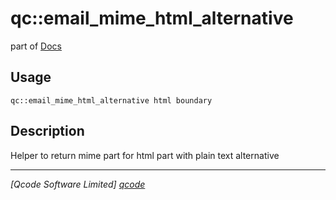 qc::email_mime_html_alternative
===============================

part of [Docs](.)

Usage
-----
`qc::email_mime_html_alternative html boundary`

Description
-----------
Helper to return mime part for html part with plain text alternative

----------------------------------
*[Qcode Software Limited] [qcode]*

[qcode]: http://www.qcode.co.uk "Qcode Software"
